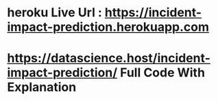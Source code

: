 # heroku Live Url : https://incident-impact-prediction.herokuapp.com

# https://datascience.host/incident-impact-prediction/  Full Code With Explanation
